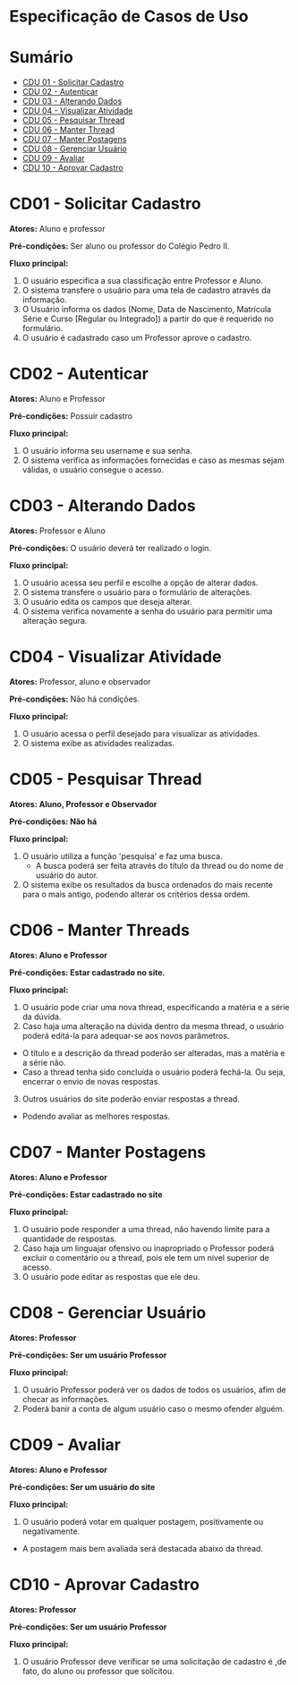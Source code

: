 # Especificação de Casos de Uso

# Sumário

- [CDU 01 - Solicitar Cadastro](#cd01---solicitar-cadastro)
- [CDU 02 - Autenticar](#cd02---autenticar)
- [CDU 03 - Alterando Dados](#cd03---alterando-dados)
- [CDU 04 - Visualizar Atividade](#cd04---visualizar-atividade)
- [CDU 05 - Pesquisar Thread](#cd05---pesquisar-thread)
- [CDU 06 - Manter Thread](#cd06---manter-thread)
- [CDU 07 - Manter Postagens](#cd07---manter-postagens)
- [CDU 08 - Gerenciar Usuário](#cd08---gerenciar-usuário)
- [CDU 09 - Avaliar](#cd09---avaliar)
- [CDU 10 - Aprovar Cadastro](#cd10---aprovar-cadastro)


# CD01 - Solicitar Cadastro
**Atores:** Aluno e professor

**Pré-condições:** Ser aluno ou professor do Colégio Pedro II.

**Fluxo principal:**
1. O usuário especifica a sua classificação entre Professor e Aluno.
2. O sistema transfere o usuário para uma tela de cadastro através da informação.
3. O Usuário informa os dados (Nome, Data de Nascimento, Matrícula Série e Curso [Regular ou Integrado]) a partir do que é requerido no formulário.
4. O usuário é cadastrado caso um Professor aprove o cadastro.

# CD02 - Autenticar
**Atores:** Aluno e Professor

**Pré-condições:** Possuir cadastro

**Fluxo principal:**
1. O usuário informa seu username e sua senha.
2. O sistema verifica as informações fornecidas e caso as mesmas sejam válidas, o usuário consegue o acesso.

# CD03 - Alterando Dados

**Atores:** Professor e Aluno

**Pré-condições:**  O usuário deverá ter realizado o login.


**Fluxo principal:**
1.  O usuário acessa seu perfil e escolhe a opção de alterar dados.
2. O sistema transfere o usuário para o formulário de alterações.
3. O usuário edita os campos que deseja alterar.
4. O sistema verifica novamente a senha do usuário para permitir uma alteração segura.

# CD04 - Visualizar Atividade

**Atores:** Professor, aluno e observador

**Pré-condições:** Não há condições.

**Fluxo principal:**
1. O usuário acessa o perfil desejado para visualizar as atividades.
2. O sistema exibe as atividades realizadas.


# CD05 - Pesquisar Thread
**Atores: Aluno, Professor e Observador**

**Pré-condições: Não há**

**Fluxo principal:**
1. O usuário utiliza a função 'pesquisa' e faz uma busca.
   - A busca poderá ser feita através do título da thread ou do nome de usuário do autor.
2. O sistema exibe os resultados da busca ordenados do mais recente para o mais antigo, podendo alterar os critérios dessa ordem.

# CD06 - Manter Threads
**Atores: Aluno e Professor**

**Pré-condições: Estar cadastrado no site.**

**Fluxo principal:**
1. O usuário pode criar uma nova thread, especificando a matéria e a série da dúvida.
2. Caso haja uma alteração na dúvida dentro da mesma thread, o usuário poderá editá-la para adequar-se aos novos parâmetros.
  - O título e a descrição da thread poderão ser alteradas, mas a matéria e a série não.
  - Caso a thread tenha sido concluída o usuário poderá fechá-la. Ou seja, encerrar o envio de novas respostas.
3. Outros usuários do site poderão enviar respostas a thread.
  - Podendo avaliar as melhores respostas.

# CD07 - Manter Postagens
**Atores: Aluno e Professor**

**Pré-condições: Estar cadastrado no site**

**Fluxo principal:**
1. O usuário pode responder a uma thread, não havendo limite para a quantidade de respostas.  
2. Caso haja um linguajar ofensivo ou inapropriado o Professor poderá excluir o comentário ou a thread, pois ele tem um nível superior de acesso.
3. O usuário pode editar as respostas que ele deu.   

# CD08 - Gerenciar Usuário
**Atores: Professor**

**Pré-condições: Ser um usuário Professor**

**Fluxo principal:**
1. O usuário Professor poderá ver os dados de todos os usuários, afim de checar as informações.
2. Poderá banir a conta de algum usuário caso o mesmo ofender alguém.

# CD09 - Avaliar
**Atores: Aluno e Professor**

**Pré-condições: Ser um usuário do site**

**Fluxo principal:**
1. O usuário poderá votar em qualquer postagem, positivamente ou negativamente.
 - A postagem mais bem avaliada será destacada abaixo da thread.

# CD10 - Aprovar Cadastro

 **Atores: Professor**

 **Pré-condições: Ser um usuário Professor**

 **Fluxo principal:**
 1. O usuário Professor deve verificar se uma solicitação de cadastro é ,de fato, do aluno ou professor que solicitou.
